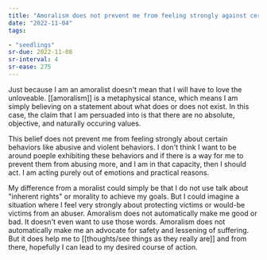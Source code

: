 ```yaml
---
title: "Amoralism does not prevent me from feeling strongly against certain behaviors"
date: "2022-11-04"
tags:

- "seedlings"
sr-due: 2022-11-08
sr-interval: 4
sr-ease: 275
---
```


Just because I am an amoralist doesn't mean that I will have to love the unloveable. [[amoralism]] is a metaphysical stance, which means I am simply believing on a statement about what does or does not exist. In this case, the claim that I am persuaded into is that there are no absolute, objective, and naturally occuring values.

This belief does not prevent me from feeling strongly about certain behaviors like abusive and violent behaviors. I don't think I want to be around poeple exhibiting these behaviors and if there is a way for me to prevent them from abusing more, and I am in that capacity, then I should act. I am acting purely out of emotions and practical reasons.

My difference from a moralist could simply be that I do not use talk about "inherent rights" or morality to achieve my goals. But I could imagine a situation where I feel very strongly about protecting victims or would-be victims from an abuser. Amoralism does not automatically make me good or bad. It doesn't even want to use those words. Amoralism does not automatically make me an advocate for safety and lessening of suffering. But it does help me to [[thoughts/see things as they really are]] and from there, hopefully I can lead to my desired course of action.